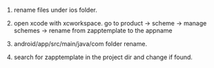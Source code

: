 1. rename files under ios folder.

2. open xcode with xcworkspace.
go to product -> scheme -> manage schemes -> rename from zapptemplate to the appname

3. android/app/src/main/java/com folder rename.

4. search for zapptemplate in the project dir and change if found.